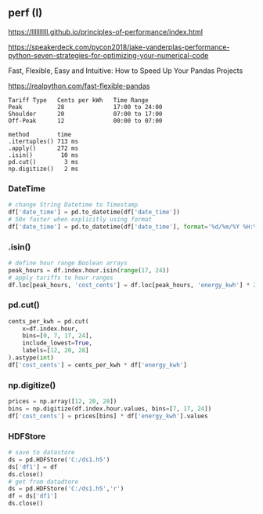 ## perf (I)

https://llllllllll.github.io/principles-of-performance/index.html

https://speakerdeck.com/pycon2018/jake-vanderplas-performance-python-seven-strategies-for-optimizing-your-numerical-code

Fast, Flexible, Easy and Intuitive: How to Speed Up Your Pandas Projects

https://realpython.com/fast-flexible-pandas

```
Tariff Type   Cents per kWh   Time Range
Peak          28              17:00 to 24:00
Shoulder      20              07:00 to 17:00
Off-Peak      12              00:00 to 07:00
```

```
method        time
.itertuples() 713 ms
.apply()      272 ms
.isin()        10 ms
pd.cut()        3 ms
np.digitize()   2 ms
```

### DateTime
```python
# change String Datetime to Timestamp
df['date_time'] = pd.to_datetime(df['date_time'])
# 50x faster when explicitly using format
df['date_time'] = pd.to_datetime(df['date_time'], format='%d/%m/%Y %H:%M:%S')
```

### .isin()
```python
# define hour range Boolean arrays
peak_hours = df.index.hour.isin(range(17, 24))
# apply tariffs to hour ranges
df.loc[peak_hours, 'cost_cents'] = df.loc[peak_hours, 'energy_kwh'] * 28
```

### pd.cut()
```python
cents_per_kwh = pd.cut(
    x=df.index.hour,
    bins=[0, 7, 17, 24],
    include_lowest=True,
    labels=[12, 20, 28]
).astype(int)
df['cost_cents'] = cents_per_kwh * df['energy_kwh']
```

### np.digitize()
```python
prices = np.array([12, 20, 28])
bins = np.digitize(df.index.hour.values, bins=[7, 17, 24])
df['cost_cents'] = prices[bins] * df['energy_kwh'].values
```

### HDFStore
```python
# save to datastore
ds = pd.HDFStore('C:/ds1.h5')
ds['df1'] = df
ds.close()
# get from datadtore
ds = pd.HDFStore('C:/ds1.h5','r')
df = ds['df1']
ds.close()
```
